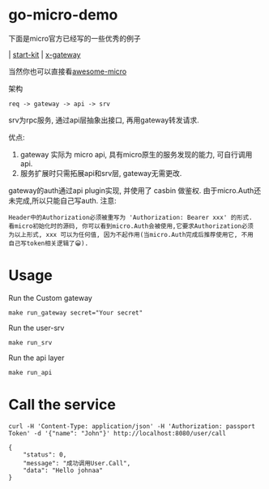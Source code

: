 # go-micro-demo

下面是micro官方已经写的一些优秀的例子

| [start-kit](https://github.com/micro-in-cn/starter-kit) 
| [x-gateway](https://github.com/micro-in-cn/x-gateway)
 
当然你也可以直接看[awesome-micro](https://github.com/micro/awesome-micro)
 
架构
    
    req -> gateway -> api -> srv

srv为rpc服务, 通过api层抽象出接口, 再用gateway转发请求.    

优点:
1. gateway 实际为 micro api, 具有micro原生的服务发现的能力, 可自行调用 api.
1. 服务扩展时只需拓展api和srv层, gateway无需更改.
    
gateway的auth通过api plugin实现, 并使用了 casbin 做鉴权.
由于micro.Auth还未完成,所以只能自己写auth.
注意: 
    
    Header中的Authorization必须被重写为 'Authorization: Bearer xxx' 的形式.
    看micro初始化时的源码, 你可以看到micro.Auth会被使用,它要求Authorization必须
    为以上形式, xxx 可以为任何值, 因为不起作用(当micro.Auth完成后推荐使用它, 不用
    自己写token相关逻辑了😀).

# Usage

Run the Custom gateway
 
    make run_gateway secret="Your secret"
    
Run the user-srv

    make run_srv
    
Run the api layer
 
    make run_api
    
# Call the service

    curl -H 'Content-Type: application/json' -H 'Authorization: passport Token' -d '{"name": "John"}' http://localhost:8080/user/call

    {
        "status": 0,
        "message": "成功调用User.Call",
        "data": "Hello johnaa"
    }
